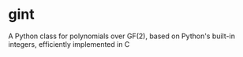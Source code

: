 # gint
A Python class for polynomials over GF(2), based on Python's built-in integers, efficiently implemented in C
